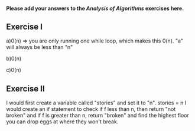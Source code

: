 #### Please add your answers to the ***Analysis of  Algorithms*** exercises here.

## Exercise I

a)0(n) => you are only running one while loop, which makes this 0(n). "a" will always be less than "n"


b)0(n)


c)0(n)

## Exercise II

I would first create a variable called "stories" and set it to "n".
stories = n
I would create an if statement to check if f less than n, then return "not broken" and if f is greater than n, return "broken" and find the highest floor you can drop eggs at where they won't break. 


